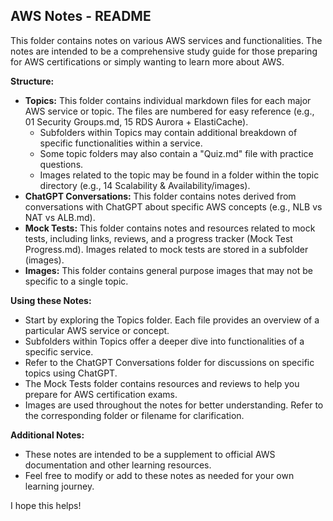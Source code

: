 ## AWS Notes - README

This folder contains notes on various AWS services and functionalities. The notes are intended to be a comprehensive study guide for those preparing for AWS certifications or simply wanting to learn more about AWS.

**Structure:**

* **Topics:** This folder contains individual markdown files for each major AWS service or topic. The files are numbered for easy reference (e.g., 01 Security Groups.md, 15 RDS Aurora + ElastiCache).
    * Subfolders within Topics may contain additional breakdown of specific functionalities within a service.
    * Some topic folders may also contain a "Quiz.md" file with practice questions.
    * Images related to the topic may be found in a folder within the topic directory (e.g., 14 Scalability & Availability/images).
* **ChatGPT Conversations:** This folder contains notes derived from conversations with ChatGPT about specific AWS concepts (e.g., NLB vs NAT vs ALB.md). 
* **Mock Tests:** This folder contains notes and resources related to mock tests, including links, reviews, and a progress tracker (Mock Test Progress.md). Images related to mock tests are stored in a subfolder (images).
* **Images:** This folder contains general purpose images that may not be specific to a single topic. 

**Using these Notes:**

* Start by exploring the Topics folder. Each file provides an overview of a particular AWS service or concept. 
* Subfolders within Topics offer a deeper dive into functionalities of a specific service.
* Refer to the ChatGPT Conversations folder for discussions on specific topics using ChatGPT.
* The Mock Tests folder contains resources and reviews to help you prepare for AWS certification exams.
* Images are used throughout the notes for better understanding. Refer to the corresponding folder or filename for clarification.

**Additional Notes:**

* These notes are intended to be a supplement to official AWS documentation and other learning resources.
* Feel free to modify or add to these notes as needed for your own learning journey.

I hope this helps!
